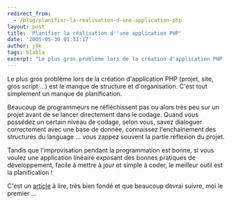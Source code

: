 ```yaml
---
redirect_from:
  - /blog/planifier-la-realisation-d-une-application-php
layout: post
title: 'Planifier la réalisation d''une application PHP'
date: '2005-05-30 01:31:17'
author: j0k
tags: blabla
excerpt: "Le plus gros problème lors de la création d'application PHP (projet, site, gros script ...) est le manque de structure et d'organisation. C'est tout simplement un manque de planification.     \nBeaucoup de programmeurs ne réfléchissent pas ou alors très peu sur un projet avant de se lancer directement dans le codage. Quand vous possédez un certain niveau de      …"
---
```


Le plus gros problème lors de la création d'application PHP (projet, site, gros script ...) est le manque de structure et d'organisation. C'est tout simplement un manque de planification.

Beaucoup de programmeurs ne réfléchissent pas ou alors très peu sur un projet avant de se lancer directement dans le codage. Quand vous possédez un certain niveau de codage, selon vous, savez dialoguer correctement avec une base de donnée, connaissez l'enchainement des structures du language ... vous zappez souvent la partie réflexion du projet.

Tandis que l'improvisation pendant la programmation est bonne, si vous voulez une application linéaire exposant des bonnes pratiques de développement, facile à mettre à jour et simple à coder, le meilleur outil est la planification !

C'est un [article](http://www.phpfreaks.com/tutorials/135/0.php) à lire, très bien fondé et que beaucoup devrai suivre, moi le premier ...
